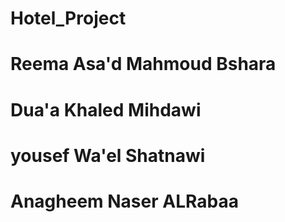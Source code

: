 # Hotel_Project
# Reema Asa'd  Mahmoud Bshara
 # Dua'a Khaled Mihdawi
 # yousef Wa'el  Shatnawi
  # Anagheem Naser ALRabaa

